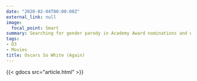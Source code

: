 ```yaml
---
date: "2020-02-04T00:00:00Z"
external_link: null
image:
  focal_point: Smart
summary: Searching for gender parody in Academy Award nominations and winners
tags:
- D3
- Movies
title: Oscars So White (Again)
---
```


{{< gdocs src="article.html" >}}

